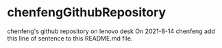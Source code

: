 # chenfengGithubRepository
chenfeng's github repository on lenovo desk
On 2021-8-14 chenfeng add this line of sentence to this README.md file.
